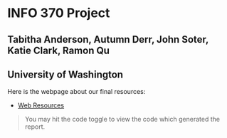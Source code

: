 # INFO 370 Project

## Tabitha Anderson, Autumn Derr, John Soter, Katie Clark, Ramon Qu
## University of Washington


Here is the webpage about our final resources:
- [Web Resources](http://students.washington.edu/autumd/info370/370_project/)
> You may hit the code toggle to view the code which generated the report. 
